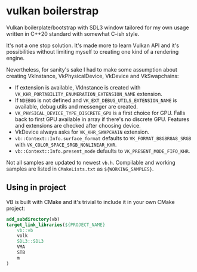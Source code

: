 # vulkan boilerstrap

Vulkan boilerplate/bootstrap with SDL3 window tailored for my own usage written in C++20 standard with somewhat C-ish style.

It's not a one stop solution. It's made more to learn Vulkan API and it's possibilities without limiting myself to creating one kind of a rendering engine.

Nevertheless, for sanity's sake I had to make some assumption about creating VkInstance, VkPhysicalDevice, VkDevice and VkSwapchains:
- If extension is available, VkInstance is created with `VK_KHR_PORTABILITY_ENUMERATION_EXTENSION_NAME` extension.
- If `NDEBUG` is not defined and `VK_EXT_DEBUG_UTILS_EXTENSION_NAME` is available, debug utils and messenger are created.
- `VK_PHYSICAL_DEVICE_TYPE_DISCRETE_GPU` is a first choice for GPU. Falls back to first GPU available in array if there's no discrete GPU. Features and extensions are checked after choosing device.
- VkDevice always asks for `VK_KHR_SWAPCHAIN` extension.
- `vb::Context::Info.surface_format` defaults to `VK_FORMAT_B8G8R8A8_SRGB` with `VK_COLOR_SPACE_SRGB_NONLINEAR_KHR`.
- `vb::Context::Info.present_mode` defaults to `VK_PRESENT_MODE_FIFO_KHR`.


Not all samples are updated to newest `vb.h`. Compilable and working samples are listed in `CMakeLists.txt` as `${WORKING_SAMPLES}`.


## Using in project
VB is built with CMake and it's trivial to include it in your own CMake project:
```cmake
add_subdirectory(vb)
target_link_libraries(${PROJECT_NAME}
    vb::vb
    volk
    SDL3::SDL3
    VMA
    STB
    m
)
```
